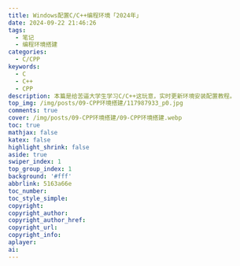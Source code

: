 ```yaml
---
title: Windows配置C/C++编程环境「2024年」
date: 2024-09-22 21:46:26
tags:
  - 笔记
  - 编程环境搭建
categories:
  - C/CPP
keywords:
  - C
  - C++
  - CPP
description: 本篇是给苦逼大学生学习C/C++这玩意，实时更新环境安装配置教程。
top_img: /img/posts/09-CPP环境搭建/117987933_p0.jpg
comments: true
cover: /img/posts/09-CPP环境搭建/09-CPP环境搭建.webp
toc: true
mathjax: false
katex: false
highlight_shrink: false
aside: true
swiper_index: 1
top_group_index: 1
background: '#fff'
abbrlink: 5163a66e
toc_number:
toc_style_simple:
copyright:
copyright_author:
copyright_author_href:
copyright_url:
copyright_info:
aplayer:
ai:
---
```

